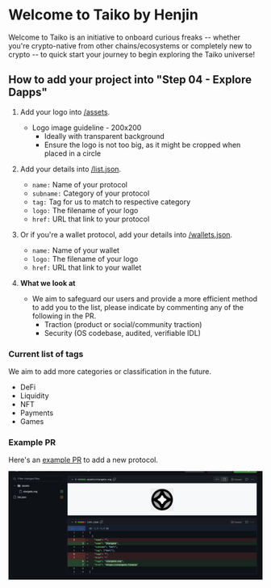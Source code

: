 # Welcome to Taiko by Henjin

Welcome to Taiko is an initiative to onboard curious freaks -- whether you're crypto-native from other chains/ecosystems or completely new to crypto -- to quick start your journey to begin exploring the Taiko universe!

## How to add your project into "Step 04 - Explore Dapps"

1. Add your logo into [/assets](https://github.com/henjindex/welcome-partners/tree/main/assets).
   - Logo image guideline - 200x200
       - Ideally with transparent background
       - Ensure the logo is not too big, as it might be cropped when placed in a circle

2. Add your details into [/list.json](https://github.com/henjindex/welcome-partners/blob/main/list.json).
   - `name:` Name of your protocol
   - `subname:` Category of your protocol
   - `tag:` Tag for us to match to respective category
   - `logo:` The filename of your logo
   - `href:` URL that link to your protocol
   
3. Or if you're a wallet protocol, add your details into [/wallets.json](https://github.com/henjindex/welcome-partners/blob/main/wallets.json).
   - `name:` Name of your wallet
   - `logo:` The filename of your logo
   - `href:` URL that link to your wallet
  
4. **What we look at**
   - We aim to safeguard our users and provide a more efficient method to add you to the list, please indicate by commenting any of the following in the PR.
      - Traction (product or social/community traction)
      - Security (OS codebase, audited, verifiable IDL)
  
### Current list of tags
We aim to add more categories or classification in the future.
- DeFi
- Liquidity
- NFT
- Payments
- Games


### Example PR
Here's an [example PR](https://github.com/henjindex/welcome-partners/pull/1) to add a new protocol.

![example-PR](/assets/welcometotaiko.png)
